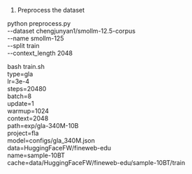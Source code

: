 
1. Preprocess the dataset



python preprocess.py \
  --dataset chengjunyan1/smollm-12.5-corpus \
  --name smollm-125 \
  --split train \
  --context_length 2048


bash train.sh \
  type=gla \
  lr=3e-4 \
  steps=20480 \
  batch=8 \
  update=1 \
  warmup=1024 \
  context=2048 \
  path=exp/gla-340M-10B \
  project=fla \
  model=configs/gla_340M.json \
  data=HuggingFaceFW/fineweb-edu \
  name=sample-10BT \
  cache=data/HuggingFaceFW/fineweb-edu/sample-10BT/train

  